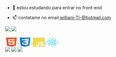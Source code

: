 


- 🌱 estou estudando para entrar no front-end

- 📫 contatame no email:william-TI-@hotmail.com

<div>
  <a href="https://github.com/williamrbr">
  <img height="160em" src="https://github-readme-stats.vercel.app/api?username=william&show_icons=true&theme=dark&include_all_commits=true&count_private=true"/>
  <img height="160em" src="https://github-readme-stats.vercel.app/api/top-langs/?username=william&layout=compact&langs_count=7&theme=dark"/>
</div>
  
<div style="display: inline_block"><br>
 <img align="center" alt="will-HTML" height="30" width="40" src="https://raw.githubusercontent.com/devicons/devicon/master/icons/html5/html5-original.svg">
 <img align="center" alt="will-CSS" height="30" width="40" src="https://raw.githubusercontent.com/devicons/devicon/master/icons/css3/css3-original.svg">
 <img align="center" alt="will-Js" height="30" width="40" src="https://raw.githubusercontent.com/devicons/devicon/master/icons/javascript/javascript-plain.svg">
 <img align="center" alt="will-React" height="30" width="40" src="https://raw.githubusercontent.com/devicons/devicon/master/icons/react/react-original.svg">
</div>
  
<div> 
  <a href="https://instagram.com/_willmn" target="_blank"><img src="https://img.shields.io/badge/-Instagram-%23E4405F?style=for-the-badge&logo=instagram&logoColor=white" target="_blank"></a>
  <a href = "mailto:william-TI-@hotmail.com"><img src="https://img.shields.io/badge/-Email-%23333?style=for-the-badge&logo=gmail&logoColor=white" target="_blank"></a>
  <a href="https://www.linkedin.com/in/william-ribeiro-2961a31a3/" target="_blank"><img src="https://img.shields.io/badge/-LinkedIn-%230077B5?style=for-the-badge&logo=linkedin&logoColor=white" target="_blank"></a>  
</div>
  
